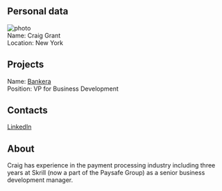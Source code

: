 ## Personal data
![ photo](../people/photo/craig-grant.jpg)  
Name:  Craig Grant  
Location:  New York  
## Projects 
Name: [Bankera](../projects/bankera.md)  
Position: VP for Business Development  
## Contacts
[LinkedIn](https://www.linkedin.com/in/grantcraig/)  
## About
Craig has experience in the payment processing industry including three years at Skrill (now a part of the Paysafe Group) as a senior business development manager. 